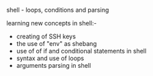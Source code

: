 shell - loops, conditions and parsing

learning new concepts in shell:-
- creating of SSH keys
- the use of "env" as shebang
- use of of if and conditional statements in shell
- syntax and use of loops
- arguments parsing in shell
